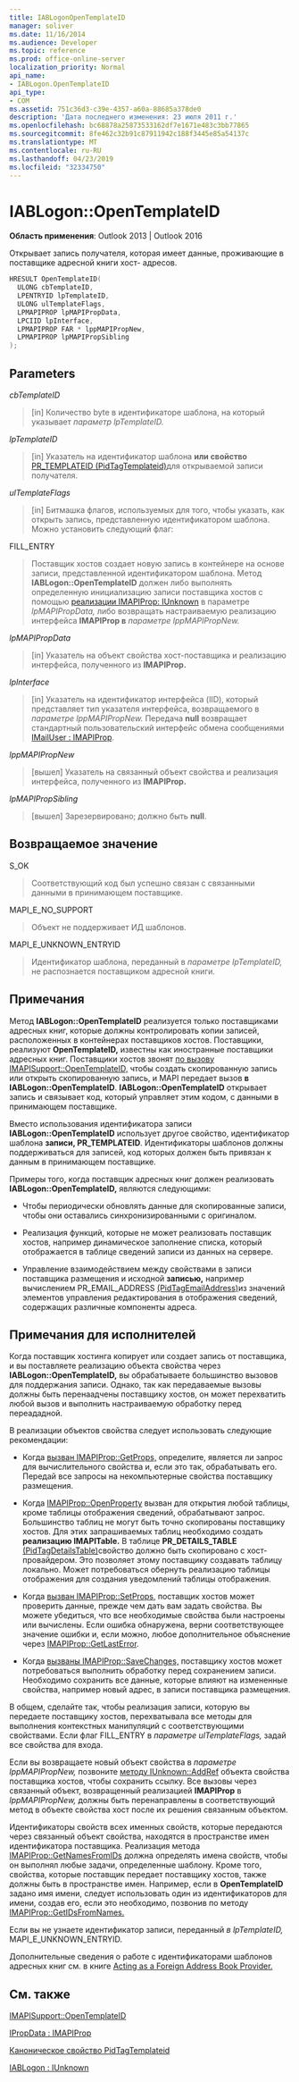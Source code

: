 ```yaml
---
title: IABLogonOpenTemplateID
manager: soliver
ms.date: 11/16/2014
ms.audience: Developer
ms.topic: reference
ms.prod: office-online-server
localization_priority: Normal
api_name:
- IABLogon.OpenTemplateID
api_type:
- COM
ms.assetid: 751c36d3-c39e-4357-a60a-88685a378de0
description: 'Дата последнего изменения: 23 июля 2011 г.'
ms.openlocfilehash: bc68878a25873533162df7e1671e483c3bb77865
ms.sourcegitcommit: 8fe462c32b91c87911942c188f3445e85a54137c
ms.translationtype: MT
ms.contentlocale: ru-RU
ms.lasthandoff: 04/23/2019
ms.locfileid: "32334750"
---
```

# <a name="iablogonopentemplateid"></a>IABLogon::OpenTemplateID

  
  
**Область применения**: Outlook 2013 | Outlook 2016 
  
Открывает запись получателя, которая имеет данные, проживающие в поставщике адресной книги хост- адресов.
  
```cpp
HRESULT OpenTemplateID(
  ULONG cbTemplateID,
  LPENTRYID lpTemplateID,
  ULONG ulTemplateFlags,
  LPMAPIPROP lpMAPIPropData,
  LPCIID lpInterface,
  LPMAPIPROP FAR * lppMAPIPropNew,
  LPMAPIPROP lpMAPIPropSibling
);
```

## <a name="parameters"></a>Parameters

 _cbTemplateID_
  
> [in] Количество byte в идентификаторе шаблона, на который указывает _параметр lpTemplateID._ 
    
 _lpTemplateID_
  
> [in] Указатель на идентификатор шаблона **или свойство** [PR_TEMPLATEID (PidTagTemplateid)](pidtagtemplateid-canonical-property.md)для открываемой записи получателя.
    
 _ulTemplateFlags_
  
> [in] Битмашка флагов, используемых для того, чтобы указать, как открыть запись, представленную идентификатором шаблона. Можно установить следующий флаг:
    
FILL_ENTRY 
  
> Поставщик хостов создает новую запись в контейнере на основе записи, представленной идентификатором шаблона. Метод **IABLogon::OpenTemplateID** должен либо выполнять определенную инициализацию записи поставщика хостов с помощью [реализации IMAPIProp: IUnknown](imapipropiunknown.md) в параметре _lpMAPIPropData,_ либо возвращать настраиваемую реализацию интерфейса **IMAPIProp в** _параметре lppMAPIPropNew._ 
    
 _lpMAPIPropData_
  
> [in] Указатель на объект свойства хост-поставщика и реализацию интерфейса, полученного из **IMAPIProp.**
    
 _lpInterface_
  
> [in] Указатель на идентификатор интерфейса (IID), который представляет тип указателя интерфейса, возвращаемого в _параметре lppMAPIPropNew._ Передача **null** возвращает стандартный пользовательский интерфейс обмена сообщениями [IMailUser : IMAPIProp](imailuserimapiprop.md).
    
 _lppMAPIPropNew_
  
> [вышел] Указатель на связанный объект свойства и реализация интерфейса, полученного из **IMAPIProp.**
    
 _lpMAPIPropSibling_
  
> [вышел] Зарезервировано; должно быть **null**.
    
## <a name="return-value"></a>Возвращаемое значение

S_OK 
  
> Соответствующий код был успешно связан с связанными данными в принимающем поставщике.
    
MAPI_E_NO_SUPPORT 
  
> Объект не поддерживает ИД шаблонов.
    
MAPI_E_UNKNOWN_ENTRYID 
  
> Идентификатор шаблона, переданный в  _параметре lpTemplateID,_ не распознается поставщиком адресной книги. 
    
## <a name="remarks"></a>Примечания

Метод **IABLogon::OpenTemplateID** реализуется только поставщиками адресных книг, которые должны контролировать копии записей, расположенных в контейнерах поставщиков хостов. Поставщики, реализуют **OpenTemplateID,** известны как иностранные поставщики адресных книг. Поставщики хостов звонят [по вызову IMAPISupport::OpenTemplateID,](imapisupport-opentemplateid.md) чтобы создать скопированную запись или открыть скопированную запись, и MAPI передает вызов **в IABLogon::OpenTemplateID**. **IABLogon::OpenTemplateID** открывает запись и связывает код, который управляет этим кодом, с данными в принимающем поставщике. 
  
Вместо использования идентификатора записи **IABLogon::OpenTemplateID** использует другое свойство, идентификатор шаблона **записи, PR_TEMPLATEID**. Идентификаторы шаблонов должны поддерживаться для записей, код которых должен быть привязан к данным в принимающем поставщике.
  
Примеры того, когда поставщик адресных книг должен реализовать **IABLogon::OpenTemplateID,** являются следующими: 
  
- Чтобы периодически обновлять данные для скопированные записи, чтобы они оставались синхронизированными с оригиналом.
    
- Реализация функций, которые не может реализовать поставщик хостов, например динамическое заполнение списка, который отображается в таблице сведений записи из данных на сервере.
    
- Управление взаимодействием между свойствами в записи поставщика размещения и исходной **записью,** например вычислением PR_EMAIL_ADDRESS [(PidTagEmailAddress)](pidtagemailaddress-canonical-property.md)из значений элементов управления редактирования в отображения сведений, содержащих различные компоненты адреса.
    
## <a name="notes-to-implementers"></a>Примечания для исполнителей

Когда поставщик хостинга копирует или создает запись от поставщика, и вы поставляете реализацию объекта свойства через **IABLogon::OpenTemplateID,** вы обрабатываете большинство вызовов для поддержания записи. Однако, так как передаваемые вызовы должны быть перенаадчены поставщику хостов, он может перехватить любой вызов и выполнить настраиваемую обработку перед переададной.
  
В реализации объектов свойства следует использовать следующие рекомендации:
  
- Когда [вызван IMAPIProp::GetProps,](imapiprop-getprops.md) определите, является ли запрос для вычислительного свойства и, если это так, обрабатывать его. Передай все запросы на некомпьютерные свойства поставщику размещения. 
    
- Когда [IMAPIProp::OpenProperty](imapiprop-openproperty.md) вызван для открытия любой таблицы, кроме таблицы отображения сведений, обрабатывают запрос. Большинство таблиц не могут быть точно скопированы поставщику хостов. Для этих запрашиваемых таблиц необходимо создать **реализацию IMAPITable.** В таблице **PR_DETAILS_TABLE** [(PidTagDetailsTable)](pidtagdetailstable-canonical-property.md)свойство должно быть скопировано с хост-провайдером. Это позволяет этому поставщику создавать таблицу локально. Может потребоваться обернуть реализацию таблицы отображения для создания уведомлений таблицы отображения. 
    
- Когда [вызван IMAPIProp::SetProps,](imapiprop-setprops.md) поставщик хостов может проверить данные, прежде чем дать вам задать свойства. Вы можете убедиться, что все необходимые свойства были настроены или вычислены. Если ошибка обнаружена, верни соответствующее значение ошибки и, если можно, любое дополнительное объяснение через [IMAPIProp::GetLastError](imapiprop-getlasterror.md).
    
- Когда [вызваны IMAPIProp::SaveChanges,](imapiprop-savechanges.md) поставщику хостов может потребоваться выполнить обработку перед сохранением записи. Необходимо сохранить все данные, которые влияют на измененные свойства, например новый адрес, в записи поставщика размещения. 
    
В общем, сделайте так, чтобы реализация записи, которую вы передаете поставщику хостов, перехватывала все методы для выполнения контекстных манипуляций с соответствующими свойствами. Если флаг FILL_ENTRY в  _параметре ulTemplateFlags,_ задай все свойства для входа. 
  
Если вы возвращаете новый объект свойства в  _параметре lppMAPIPropNew,_ позвоните [методу IUnknown::AddRef](https://msdn.microsoft.com/library/ms691379%28VS.85%29.aspx) объекта свойства поставщика хостов, чтобы сохранить ссылку. Все вызовы через связанный объект, возвращенный реализацией **IMAPIProp** в  _lppMAPIPropNew,_ должны быть перенаправлены в соответствующий метод в объекте свойства хост после их решения связанным объектом. 
  
Идентификаторы свойств всех именных свойств, которые передаются через связанный объект свойства, находятся в пространстве имен идентификатора поставщика. Реализация метода [IMAPIProp::GetNamesFromIDs](imapiprop-getnamesfromids.md) должна определять имена свойств, чтобы он выполнял любые задачи, определенные шаблону. Кроме того, свойства, которые поставщик передает поставщику хостов, также должны быть в пространстве имен. Например, если в **OpenTemplateID** задано имя имени, следует использовать один из идентификаторов для имени, создав его, если это необходимо, позвонив по методу [IMAPIProp::GetIDsFromNames.](imapiprop-getidsfromnames.md) 
  
Если вы не узнаете идентификатор записи, переданный  _в lpTemplateID,_ MAPI_E_UNKNOWN_ENTRYID.
  
Дополнительные сведения о работе с идентификаторами шаблонов адресных книг см. в книге [Acting as a Foreign Address Book Provider.](acting-as-a-foreign-address-book-provider.md)
  
## <a name="see-also"></a>См. также



[IMAPISupport::OpenTemplateID](imapisupport-opentemplateid.md)
  
[IPropData : IMAPIProp](ipropdataimapiprop.md)
  
[Каноническое свойство PidTagTemplateid](pidtagtemplateid-canonical-property.md)
  
[IABLogon : IUnknown](iablogoniunknown.md)

